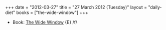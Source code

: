 +++
date = "2012-03-27"
title = "27 March 2012 (Tuesday)"
layout = "daily-diet"
books = ["the-wide-window"]
+++


* Book: [The Wide Window](/books/the-wide-window) {E} /f/